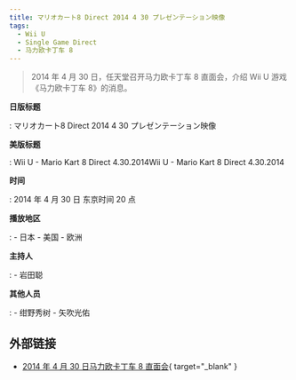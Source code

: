 ```yaml
---
title: マリオカート8 Direct 2014 4 30 プレゼンテーション映像
tags:
  - Wii U
  - Single Game Direct
  - 马力欧卡丁车 8
---
```


> 2014 年 4 月 30 日，任天堂召开马力欧卡丁车 8 直面会，介绍 Wii U 游戏《马力欧卡丁车 8》的消息。

**日版标题**

:   マリオカート8 Direct 2014 4 30 プレゼンテーション映像

**美版标题**

:   Wii U - Mario Kart 8 Direct 4.30.2014Wii U - Mario Kart 8 Direct 4.30.2014

**时间**

:   2014 年 4 月 30 日 东京时间 20 点

**播放地区**

:   - 日本
	- 美国
	- 欧洲

**主持人**

:   - 岩田聪

**其他人员**

:   - 绀野秀树
	- 矢吹光佑

## 外部链接

- [2014 年 4 月 30 日马力欧卡丁车 8 直面会](https://www.bilibili.com/video/BV1Bt4y117Nz/){ target="_blank" }
